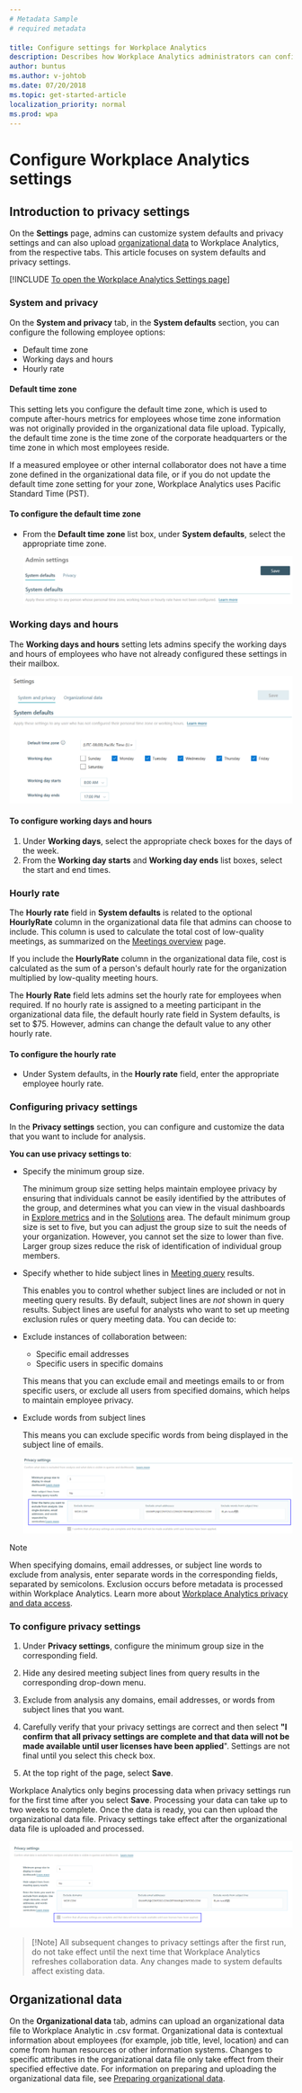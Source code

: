 ```yaml
---
# Metadata Sample
# required metadata

title: Configure settings for Workplace Analytics
description: Describes how Workplace Analytics administrators can configure and edit settings in Workplace Analytics. 
author: buntus
ms.author: v-johtob
ms.date: 07/20/2018
ms.topic: get-started-article
localization_priority: normal 
ms.prod: wpa
---
```


# Configure Workplace Analytics settings

## Introduction to privacy settings



On the **Settings** page, admins can customize system defaults and privacy settings and can also upload [organizational data](../Use/settings.md#organizational-data) to Workplace Analytics, from the respective tabs. This article focuses on system defaults and privacy settings. 

[!INCLUDE [To open the Workplace Analytics Settings page](../includes/to-open-wpa.md)]

### System and privacy

On the **System and privacy** tab, in the **System defaults** section, you can configure the following employee options:

- Default time zone
- Working days and hours
- Hourly rate

#### Default time zone

This setting lets you configure the default time zone, which is used to compute after-hours metrics for employees whose time zone information was not originally provided in the organizational data file upload. Typically, the default time zone is the time zone of the corporate headquarters or the time zone in which most employees reside.

If a measured employee or other internal collaborator does not have a time zone defined in the organizational data file, or if you do not update the default time zone setting for your zone, Workplace Analytics uses Pacific Standard Time (PST).

#### To configure the default time zone

- From the **Default time zone** list box, under **System defaults**, select the appropriate time zone.

    ![System defaults](../images/WpA/Use/settings-default-time-zone-b.png)

### Working days and hours

The **Working days and hours** setting lets admins specify the working days and hours of employees who have not already configured these settings in their mailbox.

  ![System defaults](../images/WpA/Use/settings-system-defaults-b.png)

#### To configure working days and hours

1. Under **Working days**, select the appropriate check boxes for the days of the week.
2. From the **Working day starts** and **Working day ends** list boxes, select the start and end times.

### Hourly rate

The **Hourly rate** field in **System defaults** is related to the optional **HourlyRate** column in the organizational data file that admins can choose to include. This column is used to calculate the total cost of low-quality meetings, as summarized on the [Meetings overview](../use/explore-metrics-meetings-overview.md#hourly-rate) page.

If you include the **HourlyRate** column in the organizational data file, cost is calculated as the sum of a person's default hourly rate for the organization multiplied by low-quality meeting hours.

The **Hourly Rate** field lets admins set the hourly rate for employees when required. If no hourly rate is assigned to a meeting participant in the organizational data file, the default hourly rate field in System defaults, is set to $75. However, admins can change the default value to any other hourly rate.

#### To configure the hourly rate

- Under System defaults, in the **Hourly rate** field, enter the appropriate employee hourly rate.

### Configuring privacy settings

In the **Privacy settings** section, you can configure and customize the data that you want to include for analysis.

**You can use privacy settings to**:

- Specify the minimum group size. 

    The minimum group size setting helps maintain employee privacy by ensuring that individuals cannot be easily identified by the attributes of the group, and determines what you can view in the visual dashboards in [Explore metrics](../Use/Explore-Metrics-Week-in-the-Life.md) and in the [Solutions](../tutorials/solutions-task.md) area. 
    The default minimum group size is set to five, but you can adjust the group size to suit the needs of your organization. However, you cannot set the size to lower than five. Larger group sizes reduce the risk of identification of individual group members.

- Specify whether to hide subject lines in [Meeting query](../tutorials/meeting-queries.md) results.

    This enables you to control whether subject lines are included or not in meeting query results. By default, subject lines are _not_ shown in query results. Subject lines are useful for analysts who want to set up meeting exclusion rules or query meeting data. You can decide to:

- Exclude instances of collaboration between:
    - Specific email addresses
    - Specific users in specific domains

   This means that you can exclude email and meetings emails to or from specific users, or exclude all users from specified domains, which helps to maintain employee privacy.

- Exclude words from subject lines

    This means you can exclude specific words from being displayed in the subject line of emails.

   ![Privacy settings](../images/WpA/Use/settings-privacy-settings-b.png)

> [!Note]
> When specifying domains, email addresses, or subject line words to exclude from analysis, enter separate words in the corresponding fields, separated by semicolons. Exclusion occurs before metadata is processed within Workplace Analytics. Learn more about [Workplace Analytics privacy and data access](../privacy/privacy-and-data-access.md).

### To configure privacy settings

1. Under **Privacy settings**, configure the minimum group size in the corresponding field.
2. Hide any desired meeting subject lines from query results in the corresponding drop-down menu. 
3. Exclude from analysis any domains, email addresses, or words from subject lines that you want.
4. Carefully verify that your privacy settings are correct and then select **"I confirm that all privacy settings are complete and that data will not be made available until user licenses have been applied**". Settings are not final until you select this check box.

3. At the top right of the page, select **Save**.

  Workplace Analytics only begins processing data when privacy settings run for the first time after you select **Save**. Processing your data can take up to two weeks to complete. Once the data is ready, you can then upload the organizational data file. Privacy settings take effect after the organizational data file is uploaded and processed.

   ![Privacy settings](../images/WpA/Use/settings-privacy-settings.png)

>[!Note] All subsequent changes to privacy settings after the first run, do not take effect until the next time that Workplace Analytics refreshes collaboration data. Any changes made to system defaults affect existing data.

## Organizational data

On the **Organizational data** tab, admins can upload an organizational data file to Workplace Analytic in .csv format. Organizational data is contextual information about employees (for example, job title, level, location) and can come from human resources or other information systems.
Changes to specific attributes in the organizational data file only take effect from their specified effective date. For information on preparing and uploading the organizational data file, see [Preparing organizational data](../Setup/prepare-organizational-data.md).